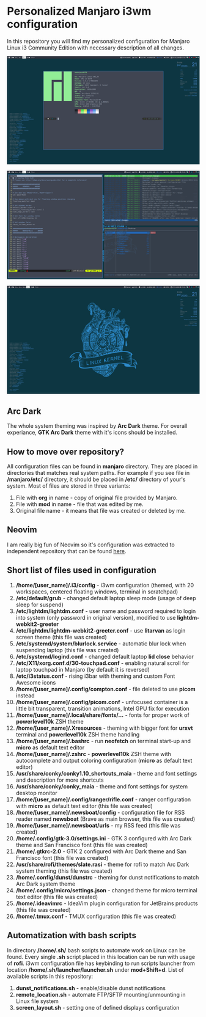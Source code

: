 # Personalized Manjaro i3wm configuration

In this repository you will find my personalized configuration for Manjaro Linux i3 Community Edition with necessary description of all changes.

<p align="center">
    <img src="centered_container.png" />
</p>

<p align="center">
    <img src="terminals.png" />
</p>

<p align="center">
    <img src="desktop.png" />
</p>

## Arc Dark

The whole system theming was inspired by **Arc Dark** theme. For overall experiance, **GTK Arc Dark** theme with it's icons should be installed.

## How to move over repository?

All configuration files can be found in **manjaro** directory. They are placed in directories that matches real system paths. For example if you see file in **/manjaro/etc/** directory, it should be placed in **/etc/** directory of your's system. Most of files are stored in three variants: 

1. File with **org** in name - copy of original file provided by Manjaro.
2. File with **mod** in name - file that was edited by me.
3. Original file name - it means that file was created or deleted by me.

## Neovim

I am really big fun of Neovim so it's configuration was extracted to independent repository that can be found 
[here](https://github.com/MashMB/nvim-ide).

## Short list of files used in configuration

1. **/home/[user_name]/.i3/config** - i3wm configuration (themed, with 20 workspaces, centered floating windows, terminal in scratchpad)
2. **/etc/default/grub** - changed default laptop sleep mode (usage of deep sleep for suspend)
3. **/etc/lightdm/lightdm.conf** - user name and password required to login into system (only password in original version), modified to use **lightdm-webkit2-greeter**
4. **/etc/lightdm/lightdm-webkit2-greeter.conf** - use **litarvan** as login screen theme (this file was created)
5. **/etc/systemd/system/blurlock.service** - automatic blur lock when suspending laptop (this file was created)
6. **/etc/systemd/logind.conf** - changed default laptop **lid close** behavior
7. **/etc/X11/xorg.conf.d/30-touchpad.conf** - enabling natural scroll for laptop touchpad in Manjaro (by default it is reversed)
8. **/etc/i3status.conf** - rising i3bar with theming and custom Font Awesome icons
9. **/home/[user_name]/.config/compton.conf** - file deleted to use **picom** instead
10. **/home/[user_name]/.config/picom.conf** - unfocused container is a little bit transparent, transition animations, Intel GPU fix for execution
11. **/home/[user_name]/.local/share/fonts/...** - fonts for proper work of **powerlevel10k** ZSH theme
12. **/home/[user_name]/.Xresources** - theming with bigger font for **urxvt** terminal and **powerlevel10k** ZSH theme handling
13. **/home/[user_name]/.bashrc** - run **neofetch** on terminal start-up and **micro** as default text editor
14. **/home/[user_name]/.zshrc** - **powerlevel10k** ZSH theme with autocomplete and output coloring configuration (**micro** as default text editor)
15. **/usr/share/conky/conky1.10_shortcuts_maia** - theme and font settings and description for more shortcuts
16. **/usr/share/conky/conky_maia** - theme and font settings for system desktop monitor
17. **/home/[user_name]/.config/ranger/rifle.conf** - ranger configuration with **micro** as default text editor (this file was created)
18. **/home/[user_name]/.newsboat/config** - configuration file for RSS reader named **newsboat** (Brave as main browser, this file was created)
19. **/home/[user_name]/.newsboat/urls** - my RSS feed (this file was created)
20. **/home/.config/gtk-3.0/settings.ini** - GTK 3 configured with Arc Dark theme and San Francisco font (this file was created)
21. **/home/.gtkrc-2.0** - GTK 2 configured with Arc Dark theme and San Francisco font (this file was created)
22. **/usr/share/rofi/themes/slate.rasi** - theme for rofi to match Arc Dark system theming (this file was created)
23. **/home/.config/dunst/dunstrc** - theming for dunst notifications to match Arc Dark system theme
24. **/home/.config/micro/settings.json** - changed theme for micro terminal text editor (this file was created)
25. **/home/.ideavimrc** - IdeaVim plugin configuration for JetBrains products (this file was created)
26. **/home/.tmux.conf** - TMUX configuration (this file was created)

## Automatization with bash scripts

In directory **/home/.sh/** bash scripts to automate work on Linux can be found. Every single **.sh** script placed in this location can be run with usage of **rofi**. i3wm configuration file has keybinding to run scripts launcher from location **/home/.sh/launcher/launcher.sh** under **mod+Shift+d**. List of available scripts in this repository:

1. **dunst_notifications.sh** - enable/disable dunst notifications
2. **remote_location.sh** - automate FTP/SFTP mounting/unmounting in Linux file system
3. **screen_layout.sh** - setting one of defined displays configuration
